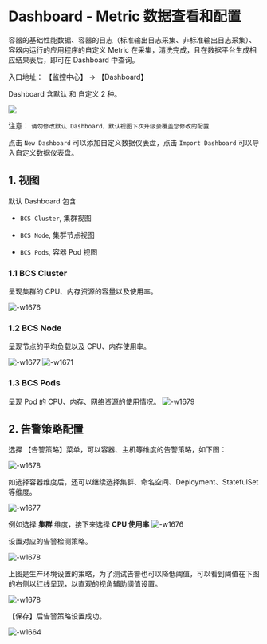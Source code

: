 # Dashboard - Metric 数据查看和配置

容器的基础性能数据、容器的日志（标准输出日志采集、非标准输出日志采集）、容器内运行的应用程序的自定义 Metric 在采集，清洗完成，且在数据平台生成相应结果表后，即可在 Dashboard 中查询。

入口地址： 【监控中心】 -> 【Dashboard】

Dashboard 含默认 和 自定义 2 种。

![](../assets/images/dashboards.png)

注意： `请勿修改默认 Dashboard，默认视图下次升级会覆盖您修改的配置`

点击 `New Dashboard` 可以添加自定义数据仪表盘，点击 `Import Dashboard` 可以导入自定义数据仪表盘。

## 1. 视图

默认 Dashboard 包含

- `BCS Cluster`, 集群视图

- `BCS Node`, 集群节点视图

- `BCS Pods`, 容器 Pod 视图


### 1.1 BCS Cluster

呈现集群的 CPU、内存资源的容量以及使用率。

![-w1676](media/15683767505889.jpg)



### 1.2 BCS Node

呈现节点的平均负载以及 CPU、内存使用率。

![-w1677](media/15683768457325.jpg)
![-w1671](media/15683768658574.jpg)


### 1.3 BCS Pods

呈现 Pod 的 CPU、内存、网络资源的使用情况。
![-w1679](media/15683774087127.jpg)


## 2. 告警策略配置

选择 【告警策略】菜单，可以容器、主机等维度的告警策略，如下图：

![-w1678](media/15684274112803.jpg)

如选择容器维度后，还可以继续选择集群、命名空间、Deployment、StatefulSet 等维度。

![-w1677](media/15684274217177.jpg)

例如选择 **集群** 维度，接下来选择  **CPU 使用率**
![-w1676](media/15684274832175.jpg)

设置对应的告警检测策略。

![-w1678](media/15684275535601.jpg)

上图是生产环境设置的策略，为了测试告警也可以降低阈值，可以看到阈值在下图的右侧以红线呈现，以直观的视角辅助阈值设置。

![-w1678](media/15683775688941.jpg)

【保存】后告警策略设置成功。

![-w1664](media/15684275767970.jpg)
